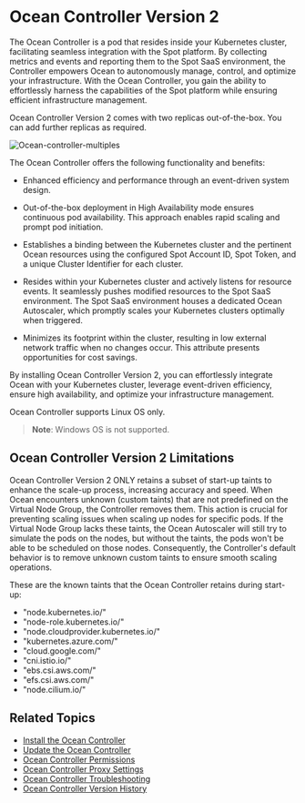 <meta name=“robots” content=“noindex”>

# Ocean Controller Version 2 

The Ocean Controller is a pod that resides inside your Kubernetes cluster, facilitating seamless integration with the Spot platform. By collecting metrics and events and reporting them to the Spot SaaS environment, the Controller empowers Ocean to autonomously manage, control, and optimize your infrastructure. With the Ocean Controller, you gain the ability to effortlessly harness the capabilities of the Spot platform while ensuring efficient infrastructure management.

Ocean Controller Version 2 comes with two replicas out-of-the-box. You can add further replicas as required. 

![Ocean-controller-multiples](https://github.com/spotinst/help/assets/159915991/42ff4102-589b-40bd-8293-723114ca8718)

The Ocean Controller offers the following functionality and benefits: 

*   Enhanced efficiency and performance through an event-driven system design. 

*   Out-of-the-box deployment in High Availability mode ensures continuous pod availability. This approach enables rapid scaling and prompt pod initiation. 

*   Establishes a binding between the Kubernetes cluster and the pertinent Ocean resources using the configured Spot Account ID, Spot Token, and a unique Cluster Identifier for each cluster. 

*   Resides within your Kubernetes cluster and actively listens for resource events. It seamlessly pushes modified resources to the Spot SaaS environment. The Spot SaaS environment houses a dedicated Ocean Autoscaler, which promptly scales your Kubernetes clusters optimally when triggered. 

*   Minimizes its footprint within the cluster, resulting in low external network traffic when no changes occur. This attribute presents opportunities for cost savings. 

By installing Ocean Controller Version 2, you can effortlessly integrate Ocean with your Kubernetes cluster, leverage event-driven efficiency, ensure high availability, and optimize your infrastructure management. 

Ocean Controller supports Linux OS only. 

>**Note**: Windows OS is not supported.

## Ocean Controller Version 2 Limitations

Ocean Controller Version 2 ONLY retains a subset of start-up taints to enhance the scale-up process, increasing accuracy and speed.
When Ocean encounters unknown (custom taints) that are not predefined on the Virtual Node Group, the Controller removes them. This action is crucial for preventing scaling issues when scaling up nodes for specific pods. If the Virtual Node Group lacks these taints, the Ocean Autoscaler will still try to simulate the pods on the nodes, but without the taints, the pods won't be able to be scheduled on those nodes. Consequently, the Controller's default behavior is to remove unknown custom taints to ensure smooth scaling operations.

These are the known taints that the Ocean Controller retains during start-up:

 * "node.kubernetes.io/"
 * "node-role.kubernetes.io/"
 * "node.cloudprovider.kubernetes.io/"
 * "kubernetes.azure.com/"
 * "cloud.google.com/"
 * "cni.istio.io/"
 * "ebs.csi.aws.com/"
 * "efs.csi.aws.com/"
 * "node.cilium.io/"

## Related Topics

*  [Install the Ocean Controller](https://docs.spot.io/ocean/tutorials/spot-kubernetes-controller/ocean-controller-two-install)
*  [Update the Ocean Controller](https://docs.spot.io/ocean/tutorials/spot-kubernetes-controller/ocean-controller-two-update)
*  [Ocean Controller Permissions](https://docs.spot.io/ocean/tutorials/spot-kubernetes-controller/ocean-controller-two-permissions)
*  [Ocean Controller Proxy Settings](https://docs.spot.io/ocean/tutorials/spot-kubernetes-controller/ocean-controller-two-proxy)
*  [Ocean Controller Troubleshooting](https://docs.spot.io/ocean/tutorials/spot-kubernetes-controller/ocean-controller-two-ts)
*  [Ocean Controller Version History](https://docs.spot.io/ocean/tutorials/spot-kubernetes-controller/controller-version-two-hist)


